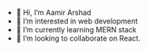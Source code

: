 - 👋 Hi, I’m Aamir Arshad
- 👀 I’m interested in web development
- 🌱 I’m currently learning MERN stack
- 💞️ I’m looking to collaborate on React.

<!---
Yourdad404/Yourdad404 is a ✨ special ✨ repository because its `README.md` (this file) appears on your GitHub profile.
You can click the Preview link to take a look at your changes.
--->
